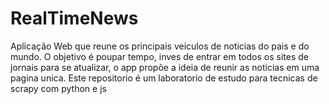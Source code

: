 # RealTimeNews
 Aplicação Web que reune os principais veiculos de noticias do pais e do mundo. O objetivo é poupar tempo, inves de entrar em todos os sites de jornais para se atualizar, o app propõe a ideia de reunir as noticias em uma pagina unica. Este repositorio é um laboratorio de estudo para tecnicas de scrapy com python e js 
